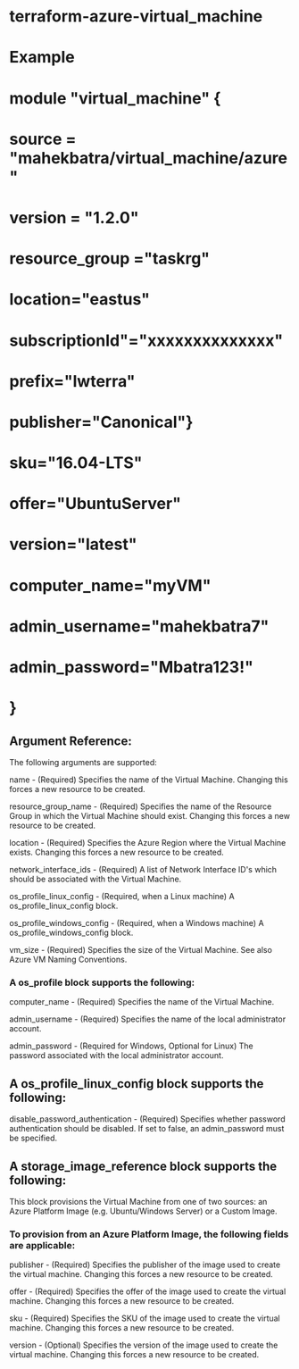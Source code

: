 # terraform-azure-virtual_machine

# Example

# module "virtual_machine" {
# source  = "mahekbatra/virtual_machine/azure"
# version = "1.2.0"
# resource_group ="taskrg"
# location="eastus"
# subscriptionId"="xxxxxxxxxxxxxx"
# prefix="lwterra"
# publisher="Canonical"}
# sku="16.04-LTS"
# offer="UbuntuServer"
# version="latest"
# computer_name="myVM"
# admin_username="mahekbatra7"
# admin_password="Mbatra123!"
# }

## Argument Reference:

The following arguments are supported:

name - (Required) Specifies the name of the Virtual Machine. Changing this forces a new resource to be created.

resource_group_name - (Required) Specifies the name of the Resource Group in which the Virtual Machine should exist. Changing this forces a new resource to be created.

location - (Required) Specifies the Azure Region where the Virtual Machine exists. Changing this forces a new resource to be created.

network_interface_ids - (Required) A list of Network Interface ID's which should be associated with the Virtual Machine.

os_profile_linux_config - (Required, when a Linux machine) A os_profile_linux_config block.

os_profile_windows_config - (Required, when a Windows machine) A os_profile_windows_config block.

vm_size - (Required) Specifies the size of the Virtual Machine. See also Azure VM Naming Conventions.

### A os_profile block supports the following:

computer_name - (Required) Specifies the name of the Virtual Machine.

admin_username - (Required) Specifies the name of the local administrator account.

admin_password - (Required for Windows, Optional for Linux) The password associated with the local administrator account.

## A os_profile_linux_config block supports the following:

disable_password_authentication - (Required) Specifies whether password authentication should be disabled. If set to false, an admin_password must be specified.

## A storage_image_reference block supports the following:

This block provisions the Virtual Machine from one of two sources: an Azure Platform Image (e.g. Ubuntu/Windows Server) or a Custom Image.

### To provision from an Azure Platform Image, the following fields are applicable:

publisher - (Required) Specifies the publisher of the image used to create the virtual machine. Changing this forces a new resource to be created.

offer - (Required) Specifies the offer of the image used to create the virtual machine. Changing this forces a new resource to be created.

sku - (Required) Specifies the SKU of the image used to create the virtual machine. Changing this forces a new resource to be created.

version - (Optional) Specifies the version of the image used to create the virtual machine. Changing this forces a new resource to be created.
